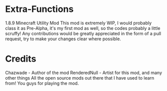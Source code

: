 # Extra-Functions
1.8.9 Minecraft Utility Mod
This mod is extremely WIP, I would probably class it as Pre-Alpha, it's my first mod as well, so the codes probably a little scruffy!
Any contributions would be greatly appreciated in the form of a pull request, try to make your changes clear where possible.

# Credits
Chazwade - Author of the mod
RenderedNull - Artist for this mod, and many other things
All the open source mods out there that I have used to learn from!
You guys for playing the mod.
